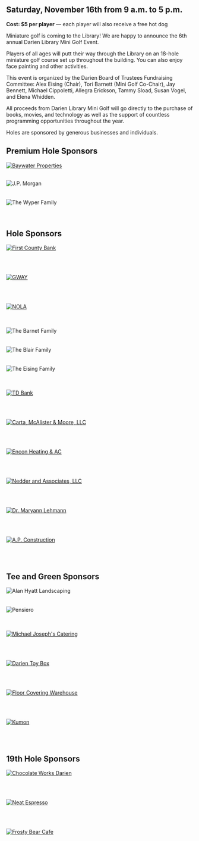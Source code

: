 ## Saturday, November 16th from 9 a.m. to 5 p.m.

**Cost: $5 per player** &mdash; each player will also receive a free hot dog

Miniature golf is coming to the Library! We are happy to announce the 6th annual Darien Library Mini Golf Event. 

Players of all ages will putt their way through the Library on an 18-hole miniature golf course set up throughout the building. You can also enjoy face painting and other activities.

This event is organized by the Darien Board of Trustees Fundraising Committee: Alex Eising (Chair), Tori Barnett (Mini Golf Co-Chair), Jay Bennett, Michael Cippoletti, Allegra Erickson, Tammy Sload, Susan Vogel, and Elena Whidden.  

All proceeds from Darien Library Mini Golf will go directly to the purchase of books, movies, and technology as well as the support of countless programming opportunities throughout the year. 

Holes are sponsored by generous businesses and individuals.

<div class="margin-bottom-50"></div>

<div class="text-center margin-bottom-50">
<h2 class="title-v2 title-center">Premium Hole Sponsors</h2>
</div>

<div class="row margin-bottom-30">
<div class="col-xs-6 col-sm-6 col-md-4">

<a href="https://dar.to/2i4LeuK"><img class="img-responsive center-block" alt="Baywater Properties" title="Baywater Properties" src="/uploads/darien_community/minigolf/baywater.jpg" /></a>
<br />
<br />

</div>
<div class="col-xs-6 col-sm-6 col-md-4">
<img class="img-responsive center-block" src="/uploads/darien_community/minigolf/jp_morgan.jpg" alt="J.P. Morgan" title="J.P. Morgan"/>

<div class="margin-bottom-10"></div>    
<br />
<br />

</div>
<div class="col-xs-6 col-sm-6 col-md-4">
<img class="img-responsive center-block" src="/uploads/darien_community/minigolf/wyper_family.png" alt="The Wyper Family" title="The Wyper Family"/>

<div class="margin-bottom-10"></div>    
<br />
<br />

</div>
</div>


<div class="text-center margin-bottom-50">
<h2 class="title-v2 title-center">Hole Sponsors</h2>
</div>

<div class="row margin-bottom-30">
<div class="col-xs-6 col-sm-6 col-md-4">
<div class="text-center">

<a href="https://dar.to/2i5j16M"><img class="img-responsive center-block" alt="First County Bank" title="First County Bank" src="/uploads/darien_community/minigolf/first_county_bank.jpg" /></a>

<div class="margin-bottom-10"></div>    
<br />
<br />

</div>
</div>
<div class="col-xs-6 col-sm-6 col-md-4">
<div class="text-center">

<a href="https://dar.to/2i2E75N"><img class="img-responsive center-block" alt="GWAY" title="GWAY" src="/uploads/darien_community/minigolf/gway.jpg" /></a>

<div class="margin-bottom-10"></div>    
<br />
<br />

</div>
</div>
<div class="col-xs-6 col-sm-6 col-md-4">
<div class="text-center">

<a href="https://dar.to/33Bl19D"><img class="img-responsive center-block" alt="NOLA" title="NOLA" src="/uploads/darien_community/minigolf/nola.jpg" /></a>

<div class="margin-bottom-10"></div>    
<br />
<br />

</div>
</div>
</div>

<div class="row margin-bottom-30">
<div class="col-xs-6 col-sm-6 col-md-4">
<div class="text-center">

<img class="img-responsive center-block" alt="The Barnet Family" title="The Barnet Family" src="/uploads/darien_community/minigolf/barnett_family.jpg" />

<div class="margin-bottom-10"></div>    
<br />
<br />

</div>
</div>
<div class="col-xs-6 col-sm-6 col-md-4">
<div class="text-center">

<img class="img-responsive center-block" alt="The Blair Family" title="The Blair Family" src="/uploads/darien_community/minigolf/the_blair_family.jpg" />

<div class="margin-bottom-10"></div>    
<br />
<br />

</div>
</div>
<div class="col-xs-6 col-sm-6 col-md-4">
<div class="text-center">

<img class="img-responsive center-block" alt="The Eising Family" title="The Eising Family" src="/uploads/darien_community/minigolf/eising_family.jpg" />

<div class="margin-bottom-10"></div>    
<br />
<br />

</div>
</div>
</div>

<div class="row margin-bottom-30">
<div class="col-xs-6 col-sm-6 col-md-4">
<div class="text-center">

<a href="https://dar.to/2i5wJGJ"><img class="img-responsive center-block" alt="TD Bank" title="TD Bank" src="/uploads/darien_community/minigolf/td_bank.jpg" /></a>

<div class="margin-bottom-10"></div>    
<br />
<br />

</div>
</div>
<div class="col-xs-6 col-sm-6 col-md-4">
<div class="text-center">

<a href="https://dar.to/2i5jxBK"><img class="img-responsive center-block" alt="Carta, McAlister & Moore, LLC" title="Carta, McAlister & Moore, LLC" src="/uploads/darien_community/minigolf/cmm_llc.jpg" /></a>



<div class="margin-bottom-10"></div>    
<br />
<br />

</div>
</div>
<div class="col-xs-6 col-sm-6 col-md-4">
<div class="text-center">

<a href="https://dar.to/2i46vo2"><img class="img-responsive center-block" alt="Encon Heating & AC" title="Encon Heating & AC" src="/uploads/darien_community/minigolf/encon.jpg" /></a>

<div class="margin-bottom-10"></div>    
<br />
<br />

</div>
</div>
<div class="row margin-bottom-30">
<div class="col-xs-6 col-sm-6 col-md-4">
<div class="text-center">

<a href="https://dar.to/2i2BIIu"><img class="img-responsive center-block" alt="Nedder and Associates, LLC" title="Nedder and Associates, LLC" src="/uploads/darien_community/minigolf/nedder.jpg" /></a>

<div class="margin-bottom-10"></div>    
<br />
<br />

</div>
</div>

<div class="col-xs-6 col-sm-6 col-md-4">
<div class="text-center">

<a href="https://dar.to/2i4O3f6"><img class="img-responsive center-block" alt="Dr. Maryann Lehmann" title="Dr. Maryann Lehmann" src="/uploads/darien_community/minigolf/maryann_lehmann.jpg" /></a>

<div class="margin-bottom-10"></div>    
<br />
<br />

</div>
</div>

<div class="col-xs-6 col-sm-6 col-md-4">
<div class="text-center">

<a href="https://dar.to/33ttv2m"><img class="img-responsive center-block" alt="A.P. Construction" title="A.P. Construction" src="/uploads/darien_community/minigolf/ap_construction.jpg" /></a>

<div class="margin-bottom-10"></div>    
<br />
<br />

</div>
</div>
</div>


<div class="text-center margin-bottom-50">
<h2 class="title-v2 title-center">Tee and Green Sponsors</h2>
</div>

<div class="row margin-bottom-30">
<div class="col-xs-6 col-sm-6 col-md-4">
<div class="text-center">

<img class="img-responsive center-block" alt="Alan Hyatt Landscaping" title="Alan Hyatt Landscaping" src="/uploads/darien_community/minigolf/alan_hyatt_landscaping.jpg" />

<div class="margin-bottom-10"></div>    
<br />
<br />

</div>
</div>
<div class="col-xs-6 col-sm-6 col-md-4">
<div class="text-center">

<img class="img-responsive center-block" alt="Pensiero" title="Crescendo Music" src="/uploads/darien_community/minigolf/pensiero_logo.jpg" />

<div class="margin-bottom-10"></div>    
<br />
<br />

</div>
</div>
<div class="col-xs-6 col-sm-6 col-md-4">
<div class="text-center">

<a href="https://dar.to/2i4f42o"><img class="img-responsive center-block" alt="Michael Joseph's Catering" title="Michael Joseph's Catering" src="/uploads/darien_community/minigolf/michael_joesphs_catering.jpg" /></a>

<div class="margin-bottom-10"></div>    
<br />
<br />

</div>
</div>
</div>

<div class="row margin-bottom-30">
<div class="col-xs-6 col-sm-6 col-md-4">
<div class="text-center">

<a href="https://dar.to/2i7cXuQ"><img class="img-responsive center-block" alt="Darien Toy Box" title="Darien Toy Box" src="/uploads/darien_community/minigolf/darien_toy_box.jpg" /></a>

<div class="margin-bottom-10"></div>    
<br />
<br />

</div>
</div>
<div class="col-xs-6 col-sm-6 col-md-4">
<div class="text-center">

<a href="https://dar.to/33znHVd"><img class="img-responsive center-block" alt="Floor Covering Warehouse" title="Floor Covering Warehouse" src="/uploads/darien_community/minigolf/floor_covering_warehouse.jpg" /></a>

<div class="margin-bottom-10"></div>    
<br />
<br />

</div>
</div>
<div class="col-xs-6 col-sm-6 col-md-4">
<div class="text-center">

<a href="https://dar.to/2i5bLrI"><img class="img-responsive center-block" alt="Kumon" title="Kumon of Darien" src="/uploads/darien_community/minigolf/kumon.jpg" /></a>

<div class="margin-bottom-10"></div>    
<br />
<br />

</div>
</div>
</div>



<h2 class="title-v2 title-center">19th Hole Sponsors</h2>
</div>

<div class="row margin-bottom-30">
<div class="col-xs-6 col-sm-6 col-md-4">
<div class="text-center">

<a href="https://dar.to/2i5hn5b"><img class="img-responsive center-block" alt="Chocolate Works Darien" title="Chocolate Works Darien" src="/uploads/darien_community/minigolf/chocolate_works_darien.jpg" /></a>

<div class="margin-bottom-10"></div>    
<br />
<br />

</div>
</div>
<div class="col-xs-6 col-sm-6 col-md-4">
<div class="text-center">

<a href="http://neatcoffee.com/"><img class="img-responsive center-block" alt="Neat Espresso" title="Neat Espresso" src="/uploads/darien_community/minigolf/neat_espresso.jpg" /></a>

<div class="margin-bottom-10"></div>    
<br />
<br />

</div>
</div>
<div class="col-xs-6 col-sm-6 col-md-4">
<div class="text-center">

<a href="https://dar.to/2i4BXmn"><img class="img-responsive center-block" src="/uploads/darien_community/minigolf/frosty_bear_cafe.jpg" alt="Frosty Bear Cafe" title="Frosty Bear Cafe"/></a>

<div class="margin-bottom-10"></div>    
<br />
<br />

</div>
</div>
</div>



<div class="margin-bottom-20"></div>